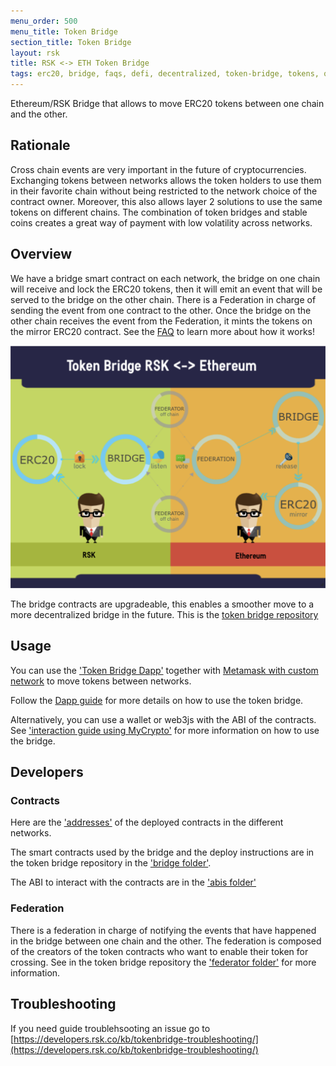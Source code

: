 ```yaml
---
menu_order: 500
menu_title: Token Bridge
section_title: Token Bridge
layout: rsk
title: RSK <-> ETH Token Bridge
tags: erc20, bridge, faqs, defi, decentralized, token-bridge, tokens, quick-start, guides, tutorial, testnet, networks, dapps, tools, rsk, ethereum, eth, rbtc, smart-contracts, install, get-started, how-to, mainnet, testnet, sidechain, contracts, swaps
---
```


Ethereum/RSK Bridge that allows to move ERC20 tokens between one chain and the other.

## Rationale

Cross chain events are very important in the future of cryptocurrencies. Exchanging tokens between networks allows the token holders to use them in their favorite chain without being restricted to the network choice of the contract owner. Moreover, this also allows layer 2 solutions to use the same tokens on different chains. The combination of token bridges and stable coins creates a great way of payment with low volatility across networks.

## Overview

We have a bridge smart contract on each network, the bridge on one chain will receive and lock the ERC20 tokens, then it will emit an event that will be served to the bridge on the other chain. There is a Federation in charge of sending the event from one contract to the other. Once the bridge on the other chain receives the event from the Federation, it mints the tokens on the mirror ERC20 contract.
See the [FAQ](/tools/tokenbridge/faq/) to learn more about how it works!

<img src="/assets/img/tools/tokenbridge/token-bridge-diagram.png"/>


The bridge contracts are upgradeable, this enables a smoother move to a more decentralized bridge in the future. This is the
[token bridge repository](https://github.com/rsksmart/tokenbridge)

## Usage

You can use the ['Token Bridge Dapp'](https://tokenbridge.rsk.co/) together with [Metamask with custom network](https://developers.rsk.co/develop/apps/wallets/metamask/) to move tokens between networks.

Follow the [Dapp guide](/tools/tokenbridge/dappguide/) for more details on how to use the token bridge.

Alternatively, you can use a wallet or web3js with the ABI of the contracts. See ['interaction guide using MyCrypto'](/tools/tokenbridge/usingmycrypto/) for more information on how to use the bridge.


## Developers

### Contracts

Here are the ['addresses'](/tools/tokenbridge/contractaddresses/) of the deployed contracts in the different networks.

The smart contracts used by the bridge and the deploy instructions are in the token bridge repository in the ['bridge folder'](https://github.com/rsksmart/tokenbridge/tree/master/bridge/).

The ABI to interact with the contracts are in the ['abis folder'](https://github.com/rsksmart/tokenbridge/tree/master/bridge/abi)


### Federation

There is a federation in charge of notifying the events that have happened in the bridge between one chain and the other. The federation is composed of the creators of the token contracts who want to enable their token for crossing.
See in the token bridge repository the ['federator folder'](https://github.com/rsksmart/tokenbridge/tree/master/federator) for more information.


## Troubleshooting

If you need guide troublehsooting an issue go to [https://developers.rsk.co/kb/tokenbridge-troubleshooting/](https://developers.rsk.co/kb/tokenbridge-troubleshooting/)

